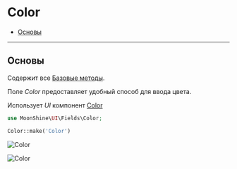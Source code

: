 # Color

- [Основы](#basics)

---

<a name="basics"></a>
## Основы

Содержит все [Базовые методы](/docs/{{version}}/fields/basic-methods).

Поле *Color* предоставляет удобный способ для ввода цвета.

Использует *UI* компонент [Color](/docs/{{version}}/components/color)

```php
use MoonShine\UI\Fields\Color;

Color::make('Color')
```

![Color](https://raw.githubusercontent.com/moonshine-software/doc/3.x/resources/screenshots/color.png)

![Color](https://raw.githubusercontent.com/moonshine-software/doc/3.x/resources/screenshots/color_dark.png)
